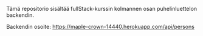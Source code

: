 Tämä repositorio sisältää fullStack-kurssin kolmannen osan puhelinluettelon backendin.

Backendin osoite:
https://maple-crown-14440.herokuapp.com/api/persons